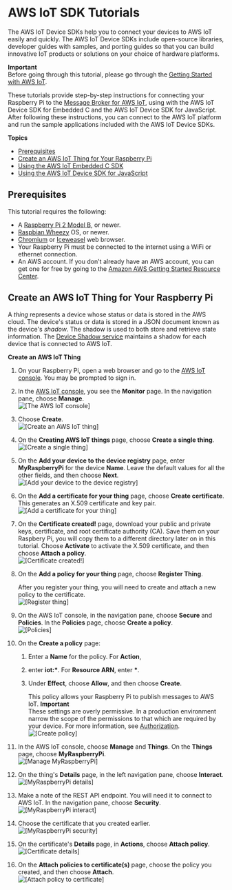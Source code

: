 # AWS IoT SDK Tutorials<a name="sdk-tutorials"></a>

The AWS IoT Device SDKs help you to connect your devices to AWS IoT easily and quickly\. The AWS IoT Device SDKs include open\-source libraries, developer guides with samples, and porting guides so that you can build innovative IoT products or solutions on your choice of hardware platforms\.

**Important**  
Before going through this tutorial, please go through the [Getting Started with AWS IoT](iot-gs.md)\. 

These tutorials provide step\-by\-step instructions for connecting your Raspberry Pi to the [Message Broker for AWS IoT](iot-message-broker.md), using with the AWS IoT Device SDK for Embedded C and the AWS IoT Device SDK for JavaScript\. After following these instructions, you can connect to the AWS IoT platform and run the sample applications included with the AWS IoT Device SDKs\.

**Topics**
+ [Prerequisites](#iot-sdk-prereqs)
+ [Create an AWS IoT Thing for Your Raspberry Pi](#iot-sdk-create-thing)
+ [Using the AWS IoT Embedded C SDK](iot-embedded-c-sdk.md)
+ [Using the AWS IoT Device SDK for JavaScript](iot-device-sdk-node.md)

## Prerequisites<a name="iot-sdk-prereqs"></a>

This tutorial requires the following:
+ A [Raspberry Pi 2 Model B](https://www.raspberrypi.org/help/quick-start-guide/), or newer\.
+ [Raspbian Wheezy](http://archive.raspbian.org/raspbian/dists/) OS, or newer\.
+ [Chromium](https://www.chromium.org/getting-involved/download-chromium) or [Iceweasel](https://packages.debian.org/search?keywords=iceweasel) web browser\.
+ Your Raspberry Pi must be connected to the internet using a WiFi or ethernet connection\.
+ An AWS account\. If you don't already have an AWS account, you can get one for free by going to the [Amazon AWS Getting Started Resource Center](https://aws.amazon.com)\.

## Create an AWS IoT Thing for Your Raspberry Pi<a name="iot-sdk-create-thing"></a>

A *thing* represents a device whose status or data is stored in the AWS cloud\. The device's status or data is stored in a JSON document known as the device's *shadow*\. The shadow is used to both store and retrieve state information\. The [Device Shadow service](iot-device-shadows.html) maintains a shadow for each device that is connected to AWS IoT\.

**Create an AWS IoT Thing**

1. On your Raspberry Pi, open a web browser and go to the [AWS IoT console](https://console.aws.amazon.com/iot/home)\. You may be prompted to sign in\.

1. In the [AWS IoT console](https://console.aws.amazon.com/iot/home), you see the **Monitor** page\. In the navigation pane, choose **Manage**\.  
![\[The AWS IoT console\]](http://docs.aws.amazon.com/iot/latest/developerguide/images/monitor-page.png)

1. Choose **Create**\.  
![\[Create an AWS IoT thing\]](http://docs.aws.amazon.com/iot/latest/developerguide/images/sdk-create-thing.png)

1. On the **Creating AWS IoT things** page, choose **Create a single thing**\.  
![\[Create a single thing\]](http://docs.aws.amazon.com/iot/latest/developerguide/images/create-single-thing-new.png)

1. On the **Add your device to the device registry** page, enter **MyRaspberryPi** for the device **Name**\. Leave the default values for all the other fields, and then choose **Next**\.  
![\[Add your device to the device registry\]](http://docs.aws.amazon.com/iot/latest/developerguide/images/add-device.png)

1. On the **Add a certificate for your thing** page, choose **Create certificate**\. This generates an X\.509 certificate and key pair\.  
![\[Add a certificate for your thing\]](http://docs.aws.amazon.com/iot/latest/developerguide/images/console-create-cert.png)

1. On the **Certificate created\!** page, download your public and private keys, certificate, and root certificate authority \(CA\)\. Save them on your Raspbery Pi, you will copy them to a different directory later on in this tutorial\. Choose **Activate** to activate the X\.509 certificate, and then choose **Attach a policy**\.  
![\[Certificate created!\]](http://docs.aws.amazon.com/iot/latest/developerguide/images/sdk-attach-policy.png)

1. On the **Add a policy for your thing** page, choose **Register Thing**\.

   After you register your thing, you will need to create and attach a new policy to the certificate\.  
![\[Register thing\]](http://docs.aws.amazon.com/iot/latest/developerguide/images/add-policy-for-thing.png)

1. On the AWS IoT console, in the navigation pane, choose **Secure** and **Policies**\. In the **Policies** page, choose **Create a policy**\.  
![\[Policies\]](http://docs.aws.amazon.com/iot/latest/developerguide/images/raspi-create-policy.png)

1. On the **Create a policy** page:

   1. Enter a **Name** for the policy\. For **Action**,

   1. enter **iot:\***\. For **Resource ARN**, enter **\***\.

   1. Under **Effect**, choose **Allow**, and then choose **Create**\.

      This policy allows your Raspberry Pi to publish messages to AWS IoT\.
**Important**  
These settings are overly permissive\. In a production environment narrow the scope of the permissions to that which are required by your device\. For more information, see [Authorization](authorization.md)\.  
![\[Create policy\]](http://docs.aws.amazon.com/iot/latest/developerguide/images/create-policy-raspberry.png)

1. In the AWS IoT console, choose **Manage** and **Things**\. On the **Things** page, choose **MyRaspberryPi**\.  
![\[Manage MyRaspberryPi\]](http://docs.aws.amazon.com/iot/latest/developerguide/images/choose-thing-raspberry.png)

1. On the thing's **Details** page, in the left navigation pane, choose **Interact**\.  
![\[MyRaspberryPi details\]](http://docs.aws.amazon.com/iot/latest/developerguide/images/thing-details-interact-raspberry.png)

1. Make a note of the REST API endpoint\. You will need it to connect to AWS IoT\. In the navigation pane, choose **Security**\.  
![\[MyRaspberryPi interact\]](http://docs.aws.amazon.com/iot/latest/developerguide/images/thing-rest-api-raspberry.png)

1. Choose the certificate that you created earlier\.  
![\[MyRaspberryPi security\]](http://docs.aws.amazon.com/iot/latest/developerguide/images/choose-certificates-raspberry.png)

1. On the certificate's **Details** page, in **Actions**, choose **Attach policy**\.  
![\[Certificate details\]](http://docs.aws.amazon.com/iot/latest/developerguide/images/attach-policy-to-cert-raspberry.png)

1. On the **Attach policies to certificate\(s\)** page, choose the policy you created, and then choose **Attach**\.  
![\[Attach policy to certificate\]](http://docs.aws.amazon.com/iot/latest/developerguide/images/attach-policy-to-cert-raspberry-2.png)